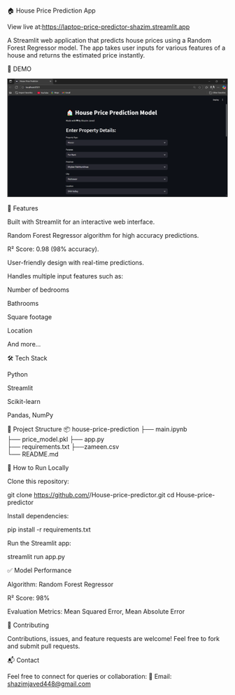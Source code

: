 🏠 House Price Prediction App

View live at:https://laptop-price-predictor-shazim.streamlit.app

A Streamlit web application that predicts house prices using a Random Forest Regressor model. The app takes user inputs for various features of a house and returns the estimated price instantly.

📸 DEMO

![App Screenshot](static/images/app.png)


📌 Features

Built with Streamlit for an interactive web interface.

Random Forest Regressor algorithm for high accuracy predictions.

R² Score: 0.98 (98% accuracy).

User-friendly design with real-time predictions.

Handles multiple input features such as:

Number of bedrooms

Bathrooms

Square footage

Location

And more...

🛠 Tech Stack

Python

Streamlit

Scikit-learn

Pandas, NumPy

📂 Project Structure
📦 house-price-prediction
├── main.ipynb           
├── price_model.pkl
├── app.py          
├── requirements.txt 
├──zameen.csv   
└── README.md            

🚀 How to Run Locally

Clone this repository:

git clone https://github.com/<your-username>/House-price-predictor.git
cd House-price-predictor


Install dependencies:

pip install -r requirements.txt


Run the Streamlit app:

streamlit run app.py

✅ Model Performance

Algorithm: Random Forest Regressor

R² Score: 98%

Evaluation Metrics: Mean Squared Error, Mean Absolute Error


🤝 Contributing

Contributions, issues, and feature requests are welcome!
Feel free to fork and submit pull requests.

📬 Contact

Feel free to connect for queries or collaboration:
📧 Email: shazimjaved448@gmail.com
